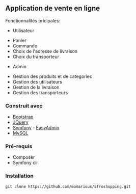 ## Application de vente en ligne

Fonctionnalités pricipales:
- Utilisateur
* Panier
* Commande
* Choix de l'adresse de livraison
* Choix du transporteur
- Admin
* Gestion des produits et de categories
* Gestion des utilisateurs
* Gestion de la livraison
* Gestion des transporteurs

### Construit avec

* [Bootstrap](https://getbootstrap.com)
* [JQuery](https://jquery.com)
* [Symfony](https://symfony.com) - [EasyAdmin](https://easycorp.github.io/blog/) 
* [MySQL](https://www.mysql.com)

### Pré-requis

* Composer
* Symfony cli

### Installation

   ```sh
   git clone https://github.com/momarious/afroshopping.git
   ```
